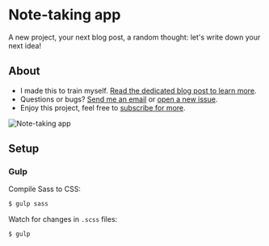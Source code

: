 # Note-taking app

A new project, your next blog post, a random thought: let's write down your next idea!

## About

- I made this to train myself. [Read the dedicated blog post to learn more](https://blog.quentin-bellanger.com/create-a-simple-note-taking-app-20cfd66a52ac).
- Questions or bugs? [Send me an email](mailto:hello@quentin-bellanger.com) or [open a new issue](https://github.com/bellangerq/wysiwyg-editor/issues).
- Enjoy this project, feel free to [subscribe for more](https://bit.ly/CodeWithMe).

![Note-taking app](https://notes.quentin-bellanger.com/img/cover.png)

## Setup

### Gulp

Compile Sass to CSS:
```sh
$ gulp sass
```

Watch for changes in `.scss` files:
```sh
$ gulp
```
